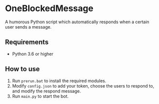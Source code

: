 # OneBlockedMessage
A humorous Python script which automatically responds when a certain user sends a message.

## Requirements
- Python 3.6 or higher

## How to use
1. Run `prerun.bat` to install the required modules.
2. Modify `config.json` to add your token, choose the users to respond to, and modify the respond message.
3. Run `main.py` to start the bot.